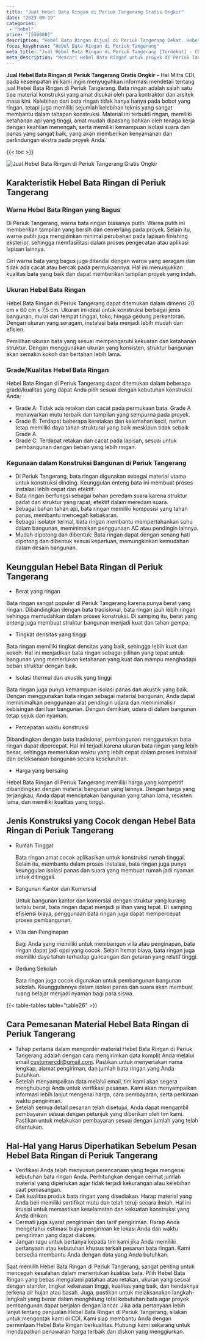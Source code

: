 ```yaml
---
title: "Jual Hebel Bata Ringan di Periuk Tangerang Gratis Ongkir"
date: "2023-09-19"
categories:
 - "hebel"
price: "[550000]"
description: "Hebel Bata Ringan dijual di Periuk Tangerang Dekat. Hebel Bata Ringan ini sering digunakan dalam proyek pembangunan sebagai bahan bangunan dinding yang kuat dan awet. Hubungi kami untuk informasi lebih lanjut."
focus_keyphrase: "Hebel Bata Ringan di Periuk Tangerang"
meta_title: "Jual Hebel Bata Ringan di Periuk Tangerang [Terdekat] - CDI"
meta_description: "Mencari Hebel Bata Ringan untuk proyek di Periuk Tangerang? Kami menawarkan Hebel Bata Ringan berkualitas untuk material dinding. Raih penawaran terbaik sekarang."
---
```


**Jual Hebel Bata Ringan di Periuk Tangerang Gratis Ongkir** – Hai Mitra CDI, pada kesempatan ini kami ingin menyuguhkan informasi mendetail tentang jual Hebel Bata Ringan di Periuk Tangerang. Bata ringan adalah salah satu tipe material konstruksi yang amat disukai oleh para kontraktor dan arsitek masa kini. Kelebihan dari bata ringan tidak hanya hanya pada bobot yang ringan, tetapi juga memiliki sejumlah kelebihan teknis yang sangat membantu dalam tahapan konstruksi. Material ini terbukti ringan, memiliki ketahanan api yang tinggi, amat mudah dipasang bahkan oleh tenaga kerja dengan keahlian menengah, serta memiliki kemampuan isolasi suara dan panas yang sangat baik, yang akan memberikan kenyamanan dan perlindungan ekstra pada proyek Anda.

{{< toc >}}

![Jual Hebel Bata Ringan di Periuk Tangerang Gratis Ongkir](/images/hebel/hebel-bataringan-18.jpg)

## Karakteristik Hebel Bata Ringan di Periuk Tangerang

### Warna Hebel Bata Ringan yang Bagus

Di Periuk Tangerang, warna bata ringan biasanya putih. Warna putih ini memberikan tampilan yang bersih dan cemerlang pada proyek. Selain itu, warna putih juga mengizinkan minimal perubahan pada lapisan finishing eksterior, sehingga memfasilitasi dalam proses pengecatan atau aplikasi lapisan lainnya.

Ciri warna bata yang bagus juga ditandai dengan warna yang seragam dan tidak ada cacat atau bercak pada permukaannya. Hal ini menunjukkan kualitas bata yang baik dan dapat memberikan tampilan proyek yang indah.

### Ukuran Hebel Bata Ringan

Hebel Bata Ringan di Periuk Tangerang dapat ditemukan dalam dimensi 20 cm x 60 cm x 7,5 cm. Ukuran ini ideal untuk konstruksi berbagai jenis bangunan, mulai dari tempat tinggal, toko, hingga gedung perkantoran. Dengan ukuran yang seragam, instalasi bata menjadi lebih mudah dan efisien.

Pemilihan ukuran bata yang sesuai mempengaruhi kekuatan dan ketahanan struktur. Dengan menggunakan ukuran yang konsisten, struktur bangunan akan semakin kokoh dan bertahan lebih lama.

### Grade/Kualitas Hebel Bata Ringan

Hebel Bata Ringan di Periuk Tangerang dapat ditemukan dalam beberapa grade/kualitas yang dapat Anda pilih sesuai dengan kebutuhan konstruksi Anda:

*   Grade A: Tidak ada retakan dan cacat pada permukaan bata. Grade A menawarkan mutu terbaik dan tampilan yang sempurna pada proyek.
*   Grade B: Terdapat beberapa keretakan dan kelemahan kecil, namun tetap memiliki daya tahan struktural yang baik meskipun tidak sebaik Grade A.
*   Grade C: Terdapat retakan dan cacat pada lapisan, sesuai untuk pembangunan dengan beban yang lebih ringan.

### Kegunaan dalam Konstruksi Bangunan di Periuk Tangerang

*   Di Periuk Tangerang, bata ringan digunakan sebagai material utama untuk konstruksi dinding. Keunggulan enteng bata ini membuat proses instalasi lebih cepat dan efektif.
*   Bata ringan berfungsi sebagai bahan peredam suara karena struktur padat dan struktur yang rapat, efektif dalam meredam suara.
*   Sebagai bahan tahan api, bata ringan memiliki komposisi yang tahan panas, membantu mencegah kebakaran.
*   Sebagai isolator termal, bata ringan membantu mempertahankan suhu dalam bangunan, meminimalkan penggunaan AC atau pendingin lainnya.
*   Mudah dipotong dan dibentuk: Bata ringan dapat dengan senang hati dipotong dan dibentuk sesuai keperluan, memungkinkan kemudahan dalam desain bangunan.

## Keunggulan Hebel Bata Ringan di Periuk Tangerang

*   Berat yang ringan

Bata ringan sangat populer di Periuk Tangerang karena punya berat yang ringan. Dibandingkan dengan bata tradisional, bata ringan jauh lebih ringan sehingga memudahkan dalam proses konstruksi. Di samping itu, berat yang enteng juga membuat struktur bangunan menjadi kuat dan tahan gempa.
*   Tingkat densitas yang tinggi

Bata ringan memiliki tingkat densitas yang baik, sehingga lebih kuat dan kokoh. Hal ini menjadikan bata ringan sebagai pilihan yang tepat untuk bangunan yang memerlukan ketahanan yang kuat dan mampu menghadapi beban struktur dengan baik.
*   Isolasi thermal dan akustik yang tinggi

Bata ringan juga punya kemampuan isolasi panas dan akustik yang baik. Dengan menggunakan bata ringan sebagai material bangunan, Anda dapat meminimalkan penggunaan alat pendingin udara dan meminimalisir kebisingan dari luar bangunan. Dengan demikian, udara di dalam bangunan tetap sejuk dan nyaman.
*   Percepatan waktu konstruksi

Dibandingkan dengan bata tradisional, pembangunan menggunakan bata ringan dapat dipercepat. Hal ini terjadi karena ukuran bata ringan yang lebih besar, sehingga memerlukan waktu yang lebih cepat dalam proses instalasi dan pelaksanaan bangunan secara keseluruhan.
*   Harga yang bersaing

Hebel Bata Ringan di Periuk Tangerang memiliki harga yang kompetitif dibandingkan dengan material bangunan yang lainnya. Dengan harga yang terjangkau, Anda dapat menciptakan bangunan yang tahan lama, resisten lama, dan memiliki kualitas yang tinggi.

## Jenis Konstruksi yang Cocok dengan Hebel Bata Ringan di Periuk Tangerang

*   Rumah Tinggal

    Bata ringan amat cocok aplikasikan untuk konstruksi rumah tinggal. Selain itu, membantu dalam proses instalasi, bata ringan juga punya keunggulan isolasi panas dan suara yang membuat rumah jadi nyaman untuk ditinggali.
*   Bangunan Kantor dan Komersial

    Untuk bangunan kantor dan komersial dengan struktur yang kurang terlalu berat, bata ringan dapat menjadi pilihan yang tepat. Di samping efisiensi biaya, penggunaan bata ringan juga dapat mempercepat proses pembangunan.
*   Villa dan Penginapan

    Bagi Anda yang memiliki untuk membangun villa atau penginapan, bata ringan dapat jadi opsi yang cocok. Selain hemat biaya, bata ringan juga memiliki daya tahan terhadap guncangan dan getaran yang relatif tinggi.
*   Gedung Sekolah

    Bata ringan juga cocok digunakan untuk pembangunan bangunan sekolah. Keunggulannya dalam isolasi panas dan suara akan membuat ruang belajar menjadi nyaman bagi para siswa.

{{< table-tables table="table26" >}}

## Cara Pemesanan Material Hebel Bata Ringan di Periuk Tangerang

*   Tahap pertama dalam mengorder material Hebel Bata Ringan di Periuk Tangerang adalah dengan cara mengirimkan data komplit Anda melalui email customercdi@gmail.com. Pastikan untuk menyertakan nama lengkap, alamat pengiriman, dan jumlah bata ringan yang Anda butuhkan.
*   Setelah menyampaikan data melalui email, tim kami akan segera menghubungi Anda untuk verifikasi pesanan. Kami akan menyampaikan informasi lebih lanjut mengenai harga, cara pembayaran, serta perkiraan waktu pengiriman.
*   Setelah semua detail pesanan telah disetujui, Anda dapat mengambil pembayaran sesuai dengan petunjuk yang diberikan oleh tim kami. Pastikan untuk melakukan pembayaran sesuai dengan jumlah yang telah ditentukan.

## Hal-Hal yang Harus Diperhatikan Sebelum Pesan Hebel Bata Ringan di Periuk Tangerang

*   Verifikasi Anda telah menyusun perencanaan yang tegas mengenai kebutuhan bata ringan Anda. Perhitungkan dengan cermat jumlah material yang diperlukan agar tidak terjadi kekurangan atau kelebihan saat pemasangan.
*   Cek kualitas produk bata ringan yang disediakan. Harap material yang Anda beli memiliki sertifikat mutu dan telah teruji secara ilmiah. Hal ini krusial untuk memastikan keselamatan dan kekuatan konstruksi yang Anda dirikan.
*   Cermati juga syarat pengiriman dan tarif pengiriman. Harap Anda mengetahui estimasi biaya pengiriman ke lokasi Anda dan waktu pengiriman yang dapat diakses.
*   Jangan ragu untuk bertanya kepada tim kami jika Anda memiliki pertanyaan atau kebutuhan khusus terkait pesanan bata ringan. Kami bersedia membantu Anda dengan data yang Anda butuhkan.

Saat memilih Hebel Bata Ringan di Periuk Tangerang, sangat penting untuk mencegah kesalahan dalam menentukan kualitas bata. Pilih Hebel Bata Ringan yang bebas mengalami patahan atau retakan, ukuran yang sesuai dengan standar, tingkat kekerasan tinggi, kualitas yang baik, dan hendaknya terkena air hujan atau basah. Juga, pastikan untuk melaksanakan langkah-langkah yang benar dalam menghitung total kebutuhan bata agar proyek pembangunan dapat berjalan dengan lancar. Jika ada pertanyaan lebih lanjut tentang penjualan Hebel Bata Ringan di Periuk Tangerang, silakan untuk mengontak kami di CDI. Kami siap membantu Anda dengan permintaan Hebel Bata Ringan berkualitas. Hubungi kami sekarang untuk mendapatkan penawaran harga terbaik dan diskon yang menggiurkan.